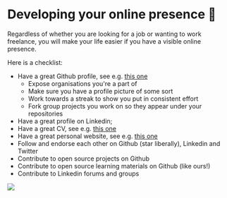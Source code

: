 # Developing your online presence 👾



Regardless of whether you are looking for a job or wanting to work freelance, you will make your life easier if you have a visible online presence.

Here is a checklist:
+ Have a great Github profile, see e.g. [this one](https://github.com/nelsonic)
  + Expose organisations you're a part of
  + Make sure you have a profile picture of some sort
  + Work towards a streak to show you put in consistent effort
  + Fork group projects you work on so they appear under your repositories
+ Have a great profile on Linkedin; 
+ Have a great CV, see e.g. [this one](https://github.com/Neats29/CV)
+ Have a great personal website, see e.g. [this one](http://www.rleonardi.com/interactive-resume/)
+ Follow and endorse each other on Github (star liberally), Linkedin and Twitter
+ Contribute to open source projects on Github
+ Contribute to open source learning materials on Github (like ours!)
+ Contribute to Linkedin forums and groups

![](http://i.giphy.com/YAnpMSHcurJVS.gif)